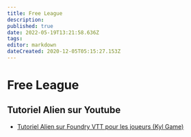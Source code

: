 ```yaml
---
title: Free League
description: 
published: true
date: 2022-05-19T13:21:58.636Z
tags: 
editor: markdown
dateCreated: 2020-12-05T05:15:27.153Z
---
```


# Free League
## Tutoriel Alien sur Youtube
- [Tutoriel Alien sur Foundry VTT pour les joueurs (Kyl Game)](https://youtu.be/MDibd3_wrqU)
